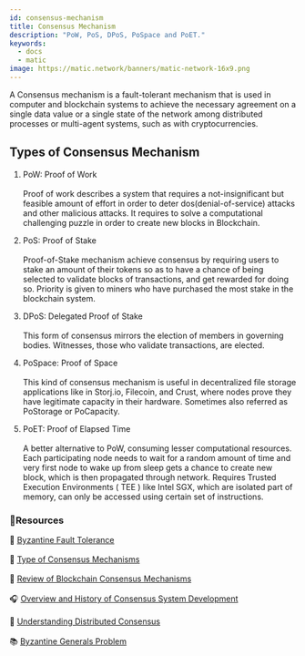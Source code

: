 ```yaml
---
id: consensus-mechanism
title: Consensus Mechanism
description: "PoW, PoS, DPoS, PoSpace and PoET."
keywords:
  - docs
  - matic
image: https://matic.network/banners/matic-network-16x9.png 
---
```


A Consensus mechanism is a fault-tolerant mechanism that is used in computer and blockchain systems to achieve the necessary agreement on a single data value or a single state of the network among distributed processes or multi-agent systems, such as with cryptocurrencies.

## Types of Consensus Mechanism

1. PoW: Proof of Work <br></br>
Proof of work describes a system that requires a not-insignificant but feasible amount of effort in order to deter dos(denial-of-service) attacks and other malicious attacks. It requires to solve a computational challenging puzzle in order to create new blocks in Blockchain.

2. PoS: Proof of Stake <br></br>
Proof-of-Stake mechanism achieve consensus by requiring users to stake an amount of their tokens so as to have a chance of being selected to validate blocks of transactions, and get rewarded for doing so. Priority is given to miners who have purchased the most stake in the blockchain system.


3. DPoS: Delegated Proof of Stake <br></br>
This form of consensus mirrors the election of members in governing bodies. Witnesses, those who validate transactions, are elected.

4. PoSpace: Proof of Space <br></br>
This kind of consensus mechanism is useful in decentralized file storage applications like in Storj.io, Filecoin, and Crust, where nodes prove they have legitimate capacity in their hardware. Sometimes also referred as PoStorage or PoCapacity.

5. PoET: Proof of Elapsed Time <br></br>
A better alternative to PoW, consuming lesser computational resources. Each participating node needs to wait for a random amount of time and very first node to wake up from sleep gets a chance to create new block, which is then propagated through network. Requires Trusted Execution Environments ( TEE ) like Intel SGX, which are isolated part of memory, can only be accessed using certain set of instructions.

### **:scroll:Resources**

:page_facing_up: [Byzantine Fault Tolerance](https://medium.com/loom-network/understanding-blockchain-fundamentals-part-1-byzantine-fault-tolerance-245f46fe8419) <br></br>
:page_facing_up: [Type of Consensus Mechanisms](https://www.codementor.io/blog/consensus-algorithms-5lr8exfi0s#types-of-consensus-algorithms) <br></br>
:page_facing_up: [Review of Blockchain Consensus Mechanisms](https://blog.wavesplatform.com/review-of-blockchain-consensus-mechanisms-f575afae38f2) <br></br>
:headphones: [Overview and History of Consensus System Development](https://softwareengineeringdaily.com/2018/03/26/consensus-systems-with-ethan-buchman/) <br></br>
:green_book: [Understanding Distributed Consensus](https://medium.com/s/story/lets-take-a-crack-at-understanding-distributed-consensus-dad23d0dc95) <br></br>
:books: [Byzantine Generals Problem](https://en.wikipedia.org/wiki/Byzantine_fault#Byzantine_Generals'_Problem)